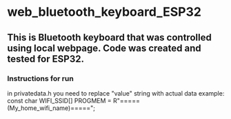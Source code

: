 # web_bluetooth_keyboard_ESP32
## This is Bluetooth keyboard that was controlled using local webpage. Code was created and tested for ESP32.
### Instructions for run
in privatedata.h you need to replace "value" string with actual data
example: const char WIFI_SSID[] PROGMEM = R"=====(My_home_wifi_name)=====";

